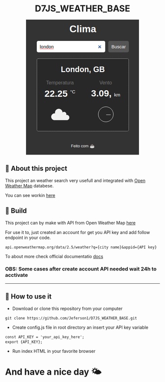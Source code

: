 <h1 align="center">
    D7JS_WEATHER_BASE
</h1>

<p align="center">
    <img src="./assets/images/cover.png">
</p>

## 📝 About this project

This project an weather search very usefull and integrated with [Open Weather Map](https://openweathermap.org/) databese.

You can see workin [here](https://jeferson1.github.io/D7JS_WEATHER_BASE/)

## 🔧 Build

This project can by make with API from Open Weather Map [here](https://openweathermap.org/current)

For use it to, just created an account for get you API key and add follow endpoint in your code.

<pre><code>api.openweathermap.org/data/2.5/weather?q={city name}&appid={API key}</code></pre>

To about more check official documentatio [docs](https://openweathermap.org/current)

### OBS: Some cases after create account API needed wait 24h to acctivate

---

## 🚀 How to use it

- Download or clone this repository from your computer

<pre><code>git clone https://github.com/Jeferson1/D7JS_WEATHER_BASE.git</code></pre>

- Create config.js file in root directory an insert your API key variable

<pre><code>const API_KEY = 'your_api_key_here';
export {API_KEY};</code></pre>

- Run index HTML in your favorite browser

# And have a nice day 🌤️
